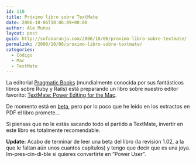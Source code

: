 ```yaml
---
id: 110
title: Próximo libro sobre TextMate
date: 2006-10-06T10:06:09+00:00
author: Ale Muñoz
layout: post
guid: http://sofanaranja.com/2006/10/06/proximo-libro-sobre-textmate/
permalink: /2006/10/06/proximo-libro-sobre-textmate/
categories:
  - Código
  - Mac
  - TextMate
---
```

La editorial [Pragmatic Books](http://www.pragmaticprogrammer.com/bookshelf/index.html) (mundialmente conocida por sus fantásticos libros sobre Ruby y Rails) está preparando un libro sobre nuestro editor favorito: [TextMate: Power Editing for the Mac](http://www.pragmaticprogrammer.com/titles/textmate/index.html).

De momento está en [beta](http://www.pragmaticprogrammer.com/starter_kit/faqs/beta_faq.html), pero por lo poco que he leído en los extractos en PDF el libro promete...

Si piensas que no le estás sacando todo el partido a TextMate, invertir en este libro es totalmente recomendable.

**Update:** Acabo de terminar de leer una beta del libro (la revisión 1.02, a la que le faltan aún unos cuantos capítulos) y tengo que decir que es una joya. Im-pres-cin-di-ble si quieres convertirte en “Power User”.